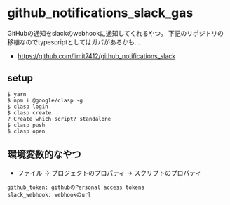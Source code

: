 # github_notifications_slack_gas
GitHubの通知をslackのwebhookに通知してくれるやつ。
下記のリポジトリの移植なのでtypescriptとしてはガバがあるかも…
  - https://github.com/limit7412/github_notifications_slack

## setup
```
$ yarn
$ npm i @google/clasp -g
$ clasp login
$ clasp create
? Create which script? standalone
$ clasp push
$ clasp open
```

## 環境変数的なやつ
  - ファイル -> プロジェクトのプロパティ -> スクリプトのプロパティ

```
github_token: githubのPersonal access tokens
slack_webhook: webhookのurl
```
